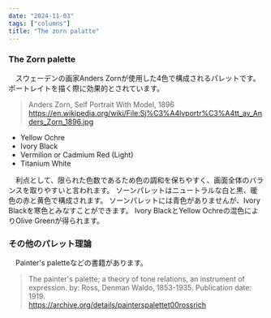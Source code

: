 ```yaml
---
date: "2024-11-03"
tags: ["columns"]
title: "The zorn palatte"
---
```


### The Zorn palette

　スウェーデンの画家Anders Zornが使用した4色で構成されるパレットです。
ポートレイトを描く際に効果的とされています。

> Anders Zorn, Self Portrait With Model, 1896
> https://en.wikipedia.org/wiki/File:Sj%C3%A4lvportr%C3%A4tt_av_Anders_Zorn_1896.jpg

- Yellow Ochre
- Ivory Black
- Vermilion or Cadmium Red (Light)
- Titanium White

　利点として、限られた色数であるため色の調和を保ちやすく、画面全体のバランスを取りやすいと言われます。
ソーンパレットはニュートラルな白と黒、暖色の赤と黄色で構成されます。
ソーンパレットには青色がありませんが、Ivory Blackを寒色とみなすことができます。
Ivory BlackとYellow Ochreの混色によりOlive Greenが得られます。

### その他のパレット理論
　Painter's paletteなどの書籍があります。

> The painter's palette; a theory of tone relations, an instrument of expression. by: Ross, Denman Waldo, 1853-1935. Publication date: 1919. \
> https://archive.org/details/painterspalettet00rossrich
